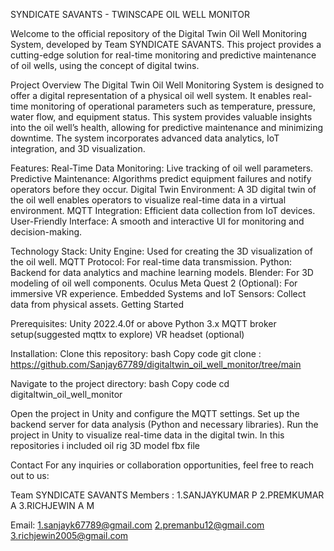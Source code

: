 SYNDICATE SAVANTS - TWINSCAPE OIL WELL MONITOR 

Welcome to the official repository of the Digital Twin Oil Well Monitoring System, developed by Team SYNDICATE SAVANTS.
This project provides a cutting-edge solution for real-time monitoring and predictive maintenance of oil wells, using the concept of digital twins.

Project Overview
The Digital Twin Oil Well Monitoring System is designed to offer a digital representation of a physical oil well system. It enables real-time monitoring of operational parameters such as temperature, pressure, water flow, and equipment status. This system provides valuable insights into the oil well’s health, allowing for predictive maintenance and minimizing downtime. The system incorporates advanced data analytics, IoT integration, and 3D visualization.

  Features:
    Real-Time Data Monitoring: Live tracking of oil well parameters.
    Predictive Maintenance: Algorithms predict equipment failures and notify operators before they occur.
    Digital Twin Environment: A 3D digital twin of the oil well enables operators to visualize real-time data in a virtual environment.
    MQTT Integration: Efficient data collection from IoT devices.
    User-Friendly Interface: A smooth and interactive UI for monitoring and decision-making.

Technology Stack:
  Unity Engine: Used for creating the 3D visualization of the oil well.
  MQTT Protocol: For real-time data transmission.
  Python: Backend for data analytics and machine learning models.
  Blender: For 3D modeling of oil well components.
  Oculus Meta Quest 2 (Optional): For immersive VR experience.
  Embedded Systems and IoT Sensors: Collect data from physical assets.
  Getting Started

Prerequisites:
  Unity 2022.4.0f or above
  Python 3.x
  MQTT broker setup(suggested mqttx to explore)
  VR headset (optional)

Installation:
  Clone this repository:
    bash
      Copy code
        git clone : https://github.com/Sanjay67789/digitaltwin_oil_well_monitor/tree/main
 
  Navigate to the project directory:
    bash
      Copy code
        cd digitaltwin_oil_well_monitor

Open the project in Unity and configure the MQTT settings.
Set up the backend server for data analysis (Python and necessary libraries).
Run the project in Unity to visualize real-time data in the digital twin.
In this repositories i included oil rig 3D model fbx file

Contact
For any inquiries or collaboration opportunities, feel free to reach out to us:

Team SYNDICATE SAVANTS
Members : 1.SANJAYKUMAR P 
          2.PREMKUMAR A
          3.RICHJEWIN A M

Email:  1.sanjayk67789@gmail.com
        2.premanbu12@gmail.com
        3.richjewin2005@gmail.com
      
